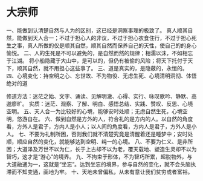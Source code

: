 # 大宗师

一、能做到认清楚自然与人为的区别，这已经是洞察事理的极致了。
真人顺其自然，能做到天人合一；不过于担心人的非议，不过于担心衣食住行，不过于担心死生之事，真人所做的仅是顺其自然，顺其自然而保养自己的天性，使自己的的身心愉悦。
二、人的生死是不可以避免的，是自然而然的规律；相濡以沫，不如相忘于江湖。
将小船隐藏于大山中，是可以的，但仍有被偷的风险；将天下托付于天下，顺其自然，就不用担心这些事了。
三、道是真实的，是隐蔽的，永恒的。
四、心境变化：持空明之心、忘世故、不为物役、无虑生死、心境清明洞彻、体悟绝对的道

修道方法：迷茫之始、文字、诵读、见解明澈、心得、实行、咏叹歌吟、静默、高邈廖旷。
实质：迷茫、观察、了解、明白、感悟总结、实践、赞叹、反思、心境空明。
五、天人合一为比较好的心境，能够安时处顺；无虑自然生死，心境空明，悠游自在。
六、做到自然是方外的人，符合礼的是方内的人。以自然的角度看，方外人是君子，方内人是小人；以人间的角度看，方内人是君子，方外人是小人。
七、不要为礼制所困，否则我们就不清楚究竟是清醒着还是睡梦中；安时处顺，顺应自然的变化，就能够达到空明、纯一的心境。
八、不要为仁义、是非所困；大道泽及万世不以为仁，长于上古却不以为老，覆天载地、塑造生灵却不以为智巧，这才是“游心”的境界。
九、不拘束于形体，不为智巧所累，超脱物外，与大道融通为一，这就是“坐忘”。达到坐忘的境界，参与自然的变化，就不会头脑执滞而不知变通，画地为牢。
十、天地未曾偏私，从未有意让我们贫穷或者富裕。